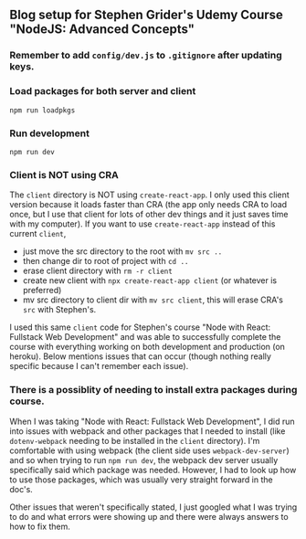 ## Blog setup for Stephen Grider's Udemy Course "NodeJS: Advanced Concepts"

### Remember to add `config/dev.js` to `.gitignore` after updating keys.

### Load packages for both server and client

`npm run loadpkgs`

### Run development

`npm run dev`

### Client is NOT using CRA

The `client` directory is NOT using `create-react-app`.
I only used this client version because it loads faster than CRA (the app
only needs CRA to load once, but I use that client for lots of other dev things and it just saves time with my computer).
If you want to use `create-react-app` instead of this current `client`,

- just move the src directory to the root with `mv src ..`
- then change dir to root of project with `cd ..`
- erase client directory with `rm -r client`
- create new client with `npx create-react-app client` (or whatever is preferred)
- mv src directory to client dir with `mv src client`, this will erase CRA's `src` with Stephen's.

I used this same `client` code for Stephen's course "Node with React: Fullstack
Web Development" and was able to successfully complete the course with everything
working on both development and production (on heroku). Below mentions issues that
can occur (though nothing really specific because I can't remember each issue).

### There is a possiblity of needing to install extra packages during course.

When I was taking "Node with React: Fullstack Web Development", I did run into
issues with webpack and other packages that I needed to install (like
`dotenv-webpack` needing to be installed in the `client` directory). I'm
comfortable with using webpack (the client side uses `webpack-dev-server`) and so
when trying to run `npm run dev`, the webpack dev server usually specifically
said which package was needed. However, I had to look up how to use those packages,
which was usually very straight forward in the doc's.

Other issues that weren't specifically stated, I just googled what I was trying to
do and what errors were showing up and there were always answers to how to fix
them.
